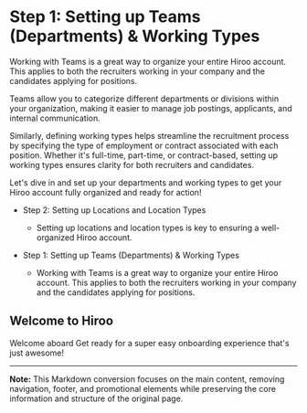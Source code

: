 # Step 1: Setting up Teams (Departments) & Working Types

Working with Teams is a great way to organize your entire Hiroo account. This applies to both the recruiters working in your company and the candidates applying for positions.

Teams allow you to categorize different departments or divisions within your organization, making it easier to manage job postings, applicants, and internal communication.

Similarly, defining working types helps streamline the recruitment process by specifying the type of employment or contract associated with each position. Whether it's full-time, part-time, or contract-based, setting up working types ensures clarity for both recruiters and candidates.

Let's dive in and set up your departments and working types to get your Hiroo account fully organized and ready for action!


- Step 2: Setting up Locations and Location Types
  - Setting up locations and location types is key to ensuring a well-organized Hiroo account.

- Step 1: Setting up Teams (Departments) & Working Types
  - Working with Teams is a great way to organize your entire Hiroo account. This applies to both the recruiters working in your company and the candidates applying for positions.

## Welcome to Hiroo

Welcome aboard Get ready for a super easy onboarding experience that's just awesome!

---

**Note:** This Markdown conversion focuses on the main content, removing navigation, footer, and promotional elements while preserving the core information and structure of the original page.